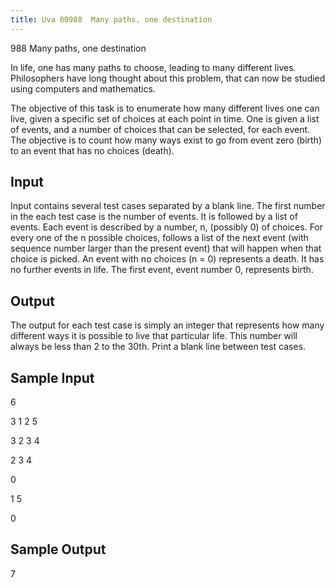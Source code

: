 ```yaml
---
title: Uva 00988  Many paths, one destination
---
```


988 Many paths, one destination

In life, one has many paths to choose, leading to many different lives. Philosophers have long thought
about this problem, that can now be studied using computers and mathematics.

The objective of this task is to enumerate how many different lives one can live, given a specific
set of choices at each point in time. One is given a list of events, and a number of choices that can be
selected, for each event. The objective is to count how many ways exist to go from event zero (birth)
to an event that has no choices (death).

## Input

Input contains several test cases separated by a blank line. The first number in the each test case is the
number of events. It is followed by a list of events. Each event is described by a number, n, (possibly
0) of choices. For every one of the n possible choices, follows a list of the next event (with sequence
number larger than the present event) that will happen when that choice is picked. An event with no
choices (n = 0) represents a death. It has no further events in life. The first event, event number 0,
represents birth.

## Output

The output for each test case is simply an integer that represents how many different ways it is possible
to live that particular life. This number will always be less than 2 to the 30th. Print a blank line
between test cases.

## Sample Input
<p></p><p>6</p><p></p><p>3 1 2 5</p><p></p><p>3 2 3 4</p><p></p><p>2 3 4</p><p></p><p>0</p><p></p><p>1 5</p><p></p><p>0</p><p></p>

## Sample Output
<p></p><p>7</p>